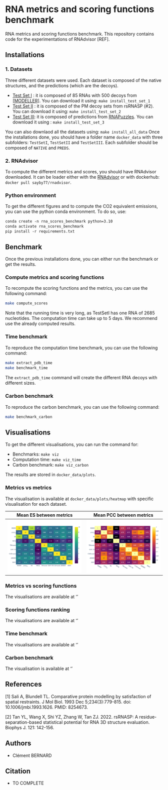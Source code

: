 # RNA metrics and scoring functions benchmark

RNA metrics and scoring functions benchmark.
This repository contains code for the experimentations of RNAdvisor [REF].

## Installations 
### 1. Datasets

Three different datasets were used. Each dataset is composed of the native structures, and the predictions (which are the decoys). 

- [Test Set I](http://melolab.org/supmat/RNApot/Sup._Data.html) : it is composed of 85 RNAs with 500 decoys from [[MODELLER]](#1). 
    You can download it using: ```make install_test_set_1```
- [Test Set II](https://github.com/Tan-group/rsRNASP) : it is composed of the PM decoy sets from rsRNASP (#2). 
    You can download it using: ```make install_test_set_2```
- [Test Set III](https://github.com/RNA-Puzzles/standardized_dataset/tree/master): it is composed of predictions from [RNAPuzzles](http://www.rnapuzzles.org/). 
    You can download it using : ```make install_test_set_3```

You can also downlaod all the datasets using: ```make install_all_data```
Once the installations done, you should have a folder name `docker_data` with three subfolders: `TestSetI`, `TestSetII` and `TestSetIII`. 
Each subfolder should be composed of `NATIVE` and `PREDS`. 

### 2. RNAdvisor 

To compute the different metrics and scores, you should have RNAdvisor downloaded. 
It can be loader either with the [RNAdvisor](https://github.com/EvryRNA/rnadvisor/tree/main) or with dockerhub: ```docker pull sayby77/rnadvisor```.

### Python environment 
To get the different figures and to compute the CO2 equivalent emissions, you can use the python conda environment. 
To do so, use: 
```
conda create -n rna_scores_benchmark python=3.10
conda activate rna_scores_benchmark
pip install -r requirements.txt
```


## Benchmark
Once the previous installations done, you can either run the benchmark or get the results. 

### Compute metrics and scoring functions 
To recompute the scoring functions and the metrics, you can use the following command: 
```bash
make compute_scores
```
Note that the running time is very long, as TestSetI has one RNA of 2685 nucleotides. The computation time can take up to 5 days. 
We recommend use the already computed results. 

### Time benchmark 

To reproduce the computation time benchmark, you can use the following command: 
```bash
make extract_pdb_time
make benchmark_time
```

The `extract_pdb_time` command will create the different RNA decoys with different sizes. 

### Carbon benchmark

To reproduce the carbon benchmark, you can use the following command: 

```bash
make benchmark_carbon
```

## Visualisations


To get the different visualisations, you can run the command for:
- Benchmarks: `make viz`
- Computation time: `make viz_time`
- Carbon benchmark: `make viz_carbon`

The results are stored in `docker_data/plots`. 

### Metrics vs metrics 

The visualisation is available at `docker_data/plots/heatmap` with specific visualisation for each dataset.

Mean ES between metrics             |  Mean PCC between metrics
:-------------------------:|:-------------------------:
![](docker_data/plots/heatmap/all_heatmap_ES.png)  | ![](docker_data/plots/heatmap/all_heatmap_PCC.png)

### Metrics vs scoring functions 

The visualisations are available at ‘’

### Scoring functions ranking

The visualisations are available at ‘’

### Time benchmark

The visualisations are available at ‘’

### Carbon benchmark

The visualisation is available at ‘’


## References 

<a id="1">[1]</a>
Sali A, Blundell TL. Comparative protein modelling by satisfaction of spatial restraints. 
J Mol Biol. 1993 Dec 5;234(3):779-815. 
doi: 10.1006/jmbi.1993.1626. 
PMID: 8254673.

<a id="2">[2]</a>
Tan YL, Wang X, Shi YZ, Zhang W, Tan ZJ.
2022.
rsRNASP: A residue-separation-based statistical potential for RNA 3D structure
evaluation. Biophys J. 121: 142-156.

## Authors 
- Clément BERNARD

## Citation

- TO COMPLETE